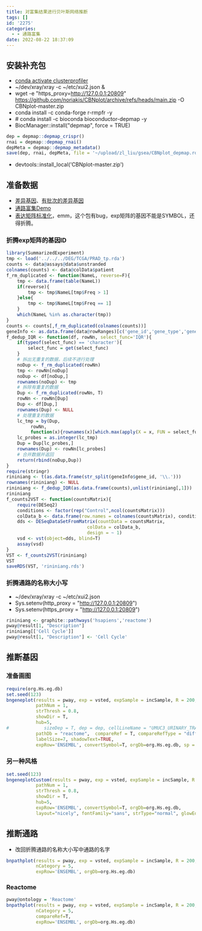 ```yaml
---
title: 对富集结果进行贝叶斯网络推断
tags: []
id: '2275'
categories:
  - - 通路富集
date: 2022-08-22 18:37:09
---
```


## 安装补充包

*   [conda activate clusterprofiler](https://occdn.limour.top/2126.html)
*   ~/dev/xray/xray -c ~/etc/xui2.json &
*   wget -e "https\_proxy=http://127.0.0.1:20809" https://github.com/noriakis/CBNplot/archive/refs/heads/main.zip -O CBNplot-master.zip
*   conda install -c conda-forge r-rmpfr -y
*   \# conda install -c bioconda bioconductor-depmap -y
*   BiocManager::install("depmap", force = TRUE)

```R
dep = depmap::depmap_crispr()
rnai = depmap::depmap_rnai()
depMeta = depmap::depmap_metadata()
save(dep, rnai, depMeta, file = '~/upload/zl_liu/gsea/CBNplot_depmap.rdata')
```

*   devtools::install\_local('CBNplot-master.zip')

## 准备数据

*   [差异基因](https://occdn.limour.top/2132.html)、[有批次的差异基因](https://occdn.limour.top/2197.html)
*   [通路富集Demo](https://occdn.limour.top/2190.html)
*   [表达矩阵标准化](https://occdn.limour.top/2195.html)，emm，这个包有bug，exp矩阵的基因不能是SYMBOL，还得折腾。

### 折腾exp矩阵的基因ID

```R
library(SummarizedExperiment)
tmp <- load('../../../DEG/TCGA/PRAD_tp.rda')
counts <- data@assays@data$unstranded
colnames(counts) <- data@colData$patient
f_rm_duplicated <- function(NameL, reverse=F){
    tmp <- data.frame(table(NameL))
    if(reverse){
        tmp <- tmp$NameL[tmp$Freq > 1]
    }else{
        tmp <- tmp$NameL[tmp$Freq == 1]
    }
    which(NameL %in% as.character(tmp))
}
counts <- counts[,f_rm_duplicated(colnames(counts))]
geneInfo <- as.data.frame(data@rowRanges)[c('gene_id','gene_type','gene_name')]
f_dedup_IQR <- function(df, rowNn, select_func='IQR'){
    if(typeof(select_func) == 'character'){
        select_func = get(select_func)
    }
    # 拆出无重复的数据，后续不进行处理
    noDup <- f_rm_duplicated(rowNn)
    tmp <- rowNn[noDup]
    noDup <- df[noDup,]
    rownames(noDup) <- tmp
    # 拆除有重复的数据
    Dup <- f_rm_duplicated(rowNn, T)
    rowNn <- rowNn[Dup]
    Dup <- df[Dup,]
    rownames(Dup) <- NULL
    # 处理重复的数据
    lc_tmp = by(Dup,
         rowNn,
         function(x){rownames(x)[which.max(apply(X = x, FUN = select_func, MARGIN = 1))]})
    lc_probes = as.integer(lc_tmp)
    Dup = Dup[lc_probes,]
    rownames(Dup) <- rowNn[lc_probes]
    # 合并数据并返回
    return(rbind(noDup,Dup))
}
require(stringr)
rininiang <- t(as.data.frame(str_split(geneInfo$gene_id, '\\.')))
rownames(rininiang) <- NULL
rininiang <- f_dedup_IQR(as.data.frame(counts),unlist(rininiang[,1]))
rininiang
f_counts2VST <- function(countsMatrix){
    require(DESeq2)
    conditions <- factor(rep("Control",ncol(countsMatrix)))
    colData_b <- data.frame(row.names = colnames(countsMatrix), conditions)
    dds <- DESeqDataSetFromMatrix(countData = countsMatrix,
                              colData = colData_b,
                              design = ~ 1)
    vsd <- vst(object=dds, blind=T) 
    assay(vsd)
}
VST <- f_counts2VST(rininiang)
VST
saveRDS(VST, 'rininiang.rds')
```

### 折腾通路的名称大小写

*   ~/dev/xray/xray -c ~/etc/xui2.json
*   Sys.setenv(http\_proxy = "http://127.0.0.1:20809")
*   Sys.setenv(https\_proxy = "http://127.0.0.1:20809")

```R
rininiang <- graphite::pathways('hsapiens','reactome')
pway@result[1, "Description"]
rininiang[['Cell Cycle']]
pway@result[1, "Description"] <- 'Cell Cycle'
```

## 推断基因

### 准备画图

```R
require(org.Hs.eg.db)
set.seed(123)
bngeneplot(results = pway, exp = vsted, expSample = incSample, R = 200, cl = cl,
           pathNum = 1,
           strThresh = 0.8,
           showDir = T,
           hub=5, 
#             sizeDep = T, dep = dep, cellLineName = "UMUC3_URINARY_TRACT", showLineage = T, depMeta = depMeta,
           pathDb = "reactome",  compareRef = T, compareRefType = "difference",
           labelSize=7, shadowText=TRUE, 
           expRow='ENSEMBL', convertSymbol=T, orgDb=org.Hs.eg.db, sp = "hsapiens")
```

### 另一种风格

```R
set.seed(123)
bngeneplotCustom(results = pway, exp = vsted, expSample = incSample, R = 200, cl = cl,
           pathNum = 1,
           strThresh = 0.8,
           showDir = T,
           hub=5, 
           expRow='ENSEMBL', convertSymbol=T, orgDb=org.Hs.eg.db,
           layout="nicely", fontFamily="sans", strType="normal", glowEdgeNum=5,  labelSize=7)
```

## 推断通路

*   改回折腾通路的名称大小写中通路的名字

```R
bnpathplot(results = pway, exp = vsted, expSample = incSample, R = 200,
           nCategory = 5,
           expRow='ENSEMBL', orgDb=org.Hs.eg.db)
```

### Reactome

```R
pway@ontology = 'Reactome'
bnpathplot(results = pway, exp = vsted, expSample = incSample, R = 200,
           nCategory = 5,
           compareRef=T, 
           expRow='ENSEMBL', orgDb=org.Hs.eg.db)
```